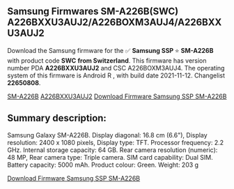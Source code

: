 <h2>Samsung Firmwares SM-A226B(SWC) A226BXXU3AUJ2/A226BOXM3AUJ4/A226BXXU3AUJ2</h2>
Download the Samsung firmware for the ✅ <strong>Samsung SSP </strong> ⭐ <strong>SM-A226B</strong> with product code <strong>SWC</strong> <strong> from Switzerland</strong>. This firmware has version number PDA <strong>A226BXXU3AUJ2</strong> and CSC A226BOXM3AUJ4. The operating system of this firmware is Android R , with build date 2021-11-12. Changelist <strong>22650808</strong>.


[SM-A226B](https://samfirm.shop/samsung/model/SM-A226B)
[A226BXXU3AUJ2](https://samfirm.shop/samsung/pda/A226BXXU3AUJ2)
[Download Firmware Samsung SSP SM-A226B](https://samfirm.shop/samsung/firmware/474126)
<h2>Summary description:</h2>
<p>Samsung Galaxy SM-A226B. Display diagonal: 16.8 cm (6.6"), Display resolution: 2400 x 1080 pixels, Display type: TFT. Processor frequency: 2.2 GHz. Internal storage capacity: 64 GB. Rear camera resolution (numeric): 48 MP, Rear camera type: Triple camera. SIM card capability: Dual SIM. Battery capacity: 5000 mAh. Product colour: Green. Weight: 203 g</p>


[Download Firmware Samsung SSP SM-A226B](https://samfirm.shop/samsung/firmware/474126)

